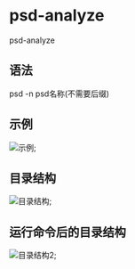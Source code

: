 # psd-analyze
psd-analyze

## 语法
  psd -n psd名称(不需要后缀)

## 示例
![示例](http://ww2.sinaimg.cn/large/006y8lVagw1f779n1024zj30di02ywen.jpg);

## 目录结构
![目录结构](http://ww2.sinaimg.cn/large/006y8lVagw1f779kh743gj30fo05yjrn.jpg);

## 运行命令后的目录结构
![目录结构2](http://ww1.sinaimg.cn/large/006y8lVagw1f779o0qgrqj30lg0du3zm.jpg);

